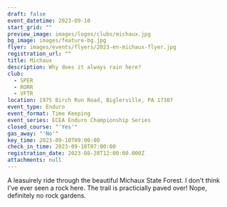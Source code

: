 ```yaml
---
draft: false
event_datetime: 2023-09-10
start_grid: ""
preview_image: images/logos/clubs/michaux.jpg
bg_image: images/feature-bg.jpg
flyer: images/events/flyers/2023-en-michaux-flyer.jpg
registration_url: ""
title: Michaux
description: Why does it always rain here?
club:
  - SPER
  - RORR
  - VFTR
location: 1975 Birch Run Road, Biglerville, PA 17307
event_type: Enduro
event_format: Time Keeping
event_series: ECEA Enduro Championship Series
closed_course: "'Yes'"
gas_away: "'No'"
key_time: 2023-09-10T09:00:00
check_in_time: 2023-09-10T07:00:00
registration_date: 2023-08-28T12:00:00.000Z
attachments: null
---
```


A leasuirely ride through the beautiful Michaux State Forest. I don't think I've ever seen a rock here. The trail is practicially paved over! Nope, definitely no rock gardens. 